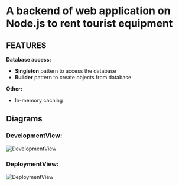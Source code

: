 A backend of web application on Node.js to rent tourist equipment
====
FEATURES
--------

__Database access:__
* __Singleton__ pattern to access the database
* __Builder__ pattern to create objects from database

__Other:__
* In-memory caching


Diagrams
---------
### DevelopmentView:
![DevelopmentView](https://user-images.githubusercontent.com/31710921/90761154-ac0dd100-e2eb-11ea-8cc4-01e17182ef36.png)

### DeploymentView:
![DeploymentView](https://user-images.githubusercontent.com/31710921/91345723-7b94ce00-e7e8-11ea-9f1f-ca3fafac5a51.png)
